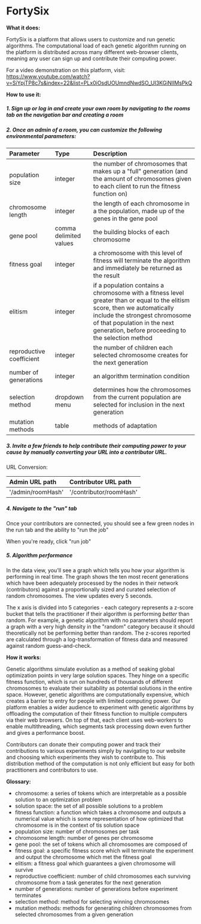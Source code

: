 # FortySix

**What it does:**

FortySix is a platform that allows users to customize and run genetic algorithms. The computational load of each genetic algorithm running on the platform is distributed across many different web-browser clients, meaning any user can sign up and contribute their computing power.

For a video demonstration on this platform, visit: https://www.youtube.com/watch?v=SiYpjTP8c7s&index=22&list=PLx0iOsdUOUmndNwdSO_UI3KGiNlIMsPkQ

**How to use it:**

##### 1. Sign up or log in and create your own room by navigating to the rooms tab on the navigation bar and creating a room

##### 2. Once an admin of a room, you can customize the following environmental parameters:

   | Parameter | Type | Description |
   |:------------- |:-------------|:-----|
   | population size | integer | the number of chromosomes that makes up a "full" generation (and the amount of chromosomes given to each client to run the fitness function on) |
   | chromosome length | integer | the length of each chromosome in a the population, made up of the genes in the gene pool |
   | gene pool | comma delimited values | the building blocks of each chromosome |
   | fitness goal | integer | a chromosome with this level of fitness will terminate the algorithm and immediately be returned as the result |
   | elitism | integer | if a population contains a chromosome with a fitness level greater than or equal to the elitism score, then we automatically include the strongest chromosome of that population in the next generation, before proceeding to the selection method |
   | reproductive coefficient | integer | the number of children each selected chromosome creates for the next generation |
   | number of generations |  integer | an algorithm termination condition |
   | selection method |  dropdown menu | determines how the chromosomes from the current population are selected for inclusion in the next generation |
   | mutation methods |  table | methods of adaptation |

##### 3. Invite a few friends to help contribute their computing power to your cause by manually converting your URL into a contributor URL.

   URL Conversion:

   | Admin URL path | Contributor URL path |
   |:----------|:-------------|
   | '/admin/roomHash' | '/contributor/roomHash' |

##### 4. Navigate to the "run" tab

   Once your contributors are connected, you should see a few green nodes in the run tab and the ability to "run the job"
   
   When you're ready, click "run job"
   
##### 5. Algorithm performance

   In the data view, you'll see a graph which tells you how your algorithm is performing in real time. The graph shows the ten most recent    generations which have been adequately processed by the nodes in their network (contributors) against a proportionally sized and          curated selection of random chromosomes. The view updates every 5 seconds.
   
   The x axis is divided into 5 categories - each category represents a z-score bucket that tells the practitioner if their algorithm is      performing *better* than random. For example, a genetic algorithm with no parameters should report a graph with a very high density in    the "random" category because it should theoretically not be performing better than random. The z-scores reported are calculated          through a log-transformation of fitness data and measured against random guess-and-check.

**How it works:**

Genetic algorithms simulate evolution as a method of seaking global optimization points in very large solution spaces. They hinge on a specific fitness function, which is run on hundreds of thousands of different chromosomes to evaluate their suitability as potential solutions in the entire space. However, genetic algorithms are computationally expensive, which creates a barrier to entry for people with limited computing power. Our platform enables a wider audience to experiment with genetic algorithms by offloading the computation of their fitness function to multiple computers via their web browsers. On top of that, each client uses web-workers to enable multithreading, which segments task processing down even further and gives a performance boost. 

Contributors can donate their computing power and track their contributions to various experiments simply by navigating to our website and choosing which experiments they wish to contribute to. This distribution method of the computation is not only efficient but easy for both practitioners and contributors to use.

**Glossary:**

 - chromosome: a series of tokens which are interpretable as a possible solution to an optimization problem
 - solution space: the set of all possible solutions to a problem
 - fitness function: a function which takes a chromosome and outputs a numerical value which is some representation of how optimized that chromosome is in the context of tis solution space
 - population size: number of chromosomes per task
 - chromosome length: number of genes per chromosome
 - gene pool: the set of tokens which all chromosomes are composed of
 - fitness goal: a specific fitness score which will terminate the experiment and output the chromosome which met the fitness goal
 - elitism: a fitness goal which guarantees a given chromosome will survive
 - reproductive coefficient: number of child chromosomes each surviving chromosome from a task generates for the next generation
 - number of generations: number of generations before experiment terminates
 - selection method: method for selecting winning chromosomes
 - mutation methods: methods for generating children chromosomes from selected chromosomes from a given generation

